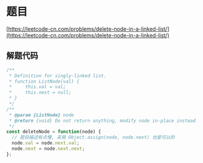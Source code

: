 # 题目

[https://leetcode-cn.com/problems/delete-node-in-a-linked-list/](https://leetcode-cn.com/problems/delete-node-in-a-linked-list/)

## 解题代码

```js
/**
 * Definition for singly-linked list.
 * function ListNode(val) {
 *     this.val = val;
 *     this.next = null;
 * }
 */
/**
 * @param {ListNode} node
 * @return {void} Do not return anything, modify node in-place instead.
 */
const deleteNode = function(node) {
  // 题目描述有点懵, 采用 Object.assign(node, node.next) 也是可以的
  node.val = node.next.val;
  node.next = node.next.next;
};
```
